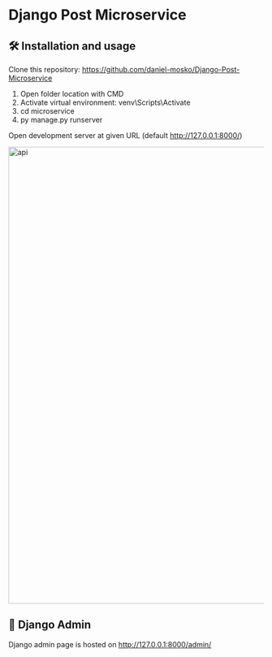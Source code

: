 # Django Post Microservice

## 🛠️ Installation and usage

Clone this repository: https://github.com/daniel-mosko/Django-Post-Microservice

1. Open folder location with CMD
2. Activate virtual environment:
   venv\Scripts\Activate
3. cd microservice
4. py manage.py runserver

Open development server at given URL (default http://127.0.0.1:8000/)

<img width="900" alt="api" src="https://user-images.githubusercontent.com/59666997/177010869-06ca7908-7450-4453-9a8a-00f5ea35cdde.png">

## 🔑 Django Admin
Django admin page is hosted on http://127.0.0.1:8000/admin/
